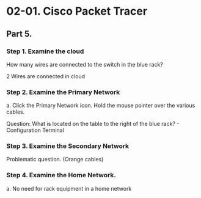 # 02-01. Cisco Packet Tracer

## Part 5.

### Step 1. Examine the cloud

How many wires are connected to the switch in the blue rack?

2 Wires are connected in cloud

### Step 2. Examine the Primary Network

a. Click the Primary Network icon. Hold the mouse pointer over the various cables.

Question: What is located on the table to the right of the blue rack? - Configuration Terminal

### Step 3. Examine the Secondary Network

Problematic question. (Orange cables)

### Step 4. Examine the Home Network.

a. No need for rack equipment in a home network
